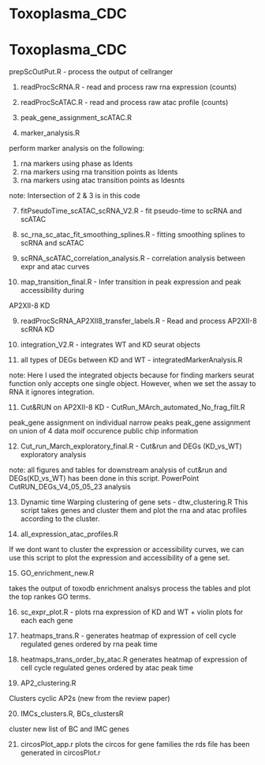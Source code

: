 # Toxoplasma_CDC

# Toxoplasma_CDC

prepScOutPut.R - process the output of cellranger

1. readProcScRNA.R - read and process raw rna expression (counts) 

2. readProcScATAC.R - read and process raw atac profile (counts) 

3. peak_gene_assignment_scATAC.R 

4. marker_analysis.R

  perform marker analysis on the following: 
  
  1. rna markers using phase as Idents
  2. rna markers using rna transition points as Idents
  3. rna markers using atac transition points as Idesnts
  
  note: Intersection of 2 & 3 is in this code
  
  
7. fitPseudoTime_scATAC_scRNA_V2.R - fit pseudo-time to scRNA and scATAC    

5. sc_rna_sc_atac_fit_smoothing_splines.R - fitting smoothing splines to scRNA and scATAC 

6. scRNA_scATAC_correlation_analysis.R - correlation analysis between expr and atac curves 


8. map_transition_final.R - Infer transition in peak expression and peak accessibility during  


AP2XII-8 KD 

9. readProcScRNA_AP2XII8_transfer_labels.R - Read and process AP2XII-8 scRNA KD

10. integration_V2.R - integrates WT and KD seurat objects


12. all types of DEGs between KD and WT  - integratedMarkerAnalysis.R
  
  note: Here I used the integrated objects because for finding markers seurat function only 
  accepts one single object. However, when we set the assay to RNA it ignores integration. 

11. Cut&RUN on AP2XII-8 KD - CutRun_MArch_automated_No_frag_filt.R   

  peak_gene assignment on individual narrow peaks 
  peak_gene assignment on union of 4 data 
  moif occurence 
  public chip information
  
12. Cut_run_March_exploratory_final.R - Cut&run and DEGs (KD_vs_WT) exploratory analysis 

  note: all figures and tables for downstream analysis of cut&run and DEGs(KD_vs_WT) has been    done in this script. PowerPoint CutRUN_DEGs_V4_05_05_23 analysis 


13. Dynamic time Warping clustering of gene sets - dtw_clustering.R
  This script takes genes and cluster them and plot the rna and atac profiles according to the   cluster. 
  
14. all_expression_atac_profiles.R 

  If we dont want to cluster the expression or accessibility curves, we can use this script to   plot the expression and accessibility of a gene set. 

15. GO_enrichment_new.R

  takes the output of toxodb enrichment analsys process the tables and plot the top rankes GO    terms. 
  
16. sc_expr_plot.R - plots rna expression of KD and WT + violin plots for each each gene 

17. heatmaps_trans.R - 
  generates heatmap of expression of cell cycle regulated genes ordered by rna peak time

18. heatmaps_trans_order_by_atac.R 
  generates heatmap of expression of cell cycle regulated genes ordered by atac peak time


19. AP2_clustering.R

  Clusters cyclic AP2s (new from the review paper)
  
20. IMCs_clusters.R, BCs_clustersR 
  
  cluster new list of BC and IMC genes 
  

21. circosPlot_app.r
  plots the circos for gene families
  the rds file has been generated in circosPlot.r

